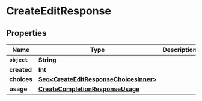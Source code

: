 

# CreateEditResponse


## Properties

Name | Type | Description | Notes
------------ | ------------- | ------------- | -------------
**`object`** | **String** |  | 
**created** | **Int** |  | 
**choices** | [**Seq&lt;CreateEditResponseChoicesInner&gt;**](CreateEditResponseChoicesInner.md) |  | 
**usage** | [**CreateCompletionResponseUsage**](CreateCompletionResponseUsage.md) |  | 



